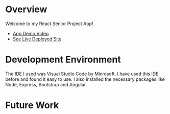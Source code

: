 # Overview

Welcome to my React Senior Project App!


* [App Demo Video](http://youtu.be/rSvn1qME2ho?hd=1)
* [See Live Deployed Site](https://mdowns1999.github.io/todo-list/)

# Development Environment

The IDE I used was Visual Studio Code by Microsoft.  I have used this IDE before and found it easy to use.  I also installed the necessary packages like Node, Express, Bootstrap and Angular.

# Future Work

